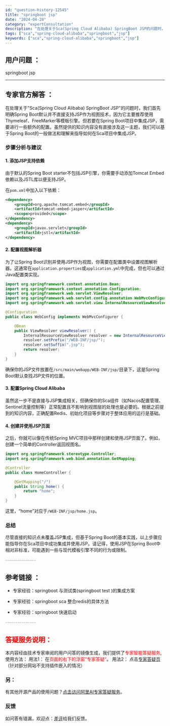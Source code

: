 ```yaml
---
id: "question-history-12545"
title: "springboot jsp"
date: "2024-04-28"
category: "expertConsultation"
description: "在处理关于Sca(Spring Cloud Alibaba) SpringBoot JSP的问题时，我们首先明确Spring Boot默认并不直接支持JSP作为视图技术，因为它主要推荐使用Thymeleaf、FreeMarker等模板引擎。但若要在Spring Boot项目中集成JSP，需要进行一些"
tags: ["sca","spring-cloud-alibaba","springboot","jsp"]
keywords: ["sca","spring-cloud-alibaba","springboot","jsp"]
---
```


## 用户问题 ： 
 springboot jsp  

---------------
## 专家官方解答 ：

在处理关于"Sca(Spring Cloud Alibaba) SpringBoot JSP"的问题时，我们首先明确Spring Boot默认并不直接支持JSP作为视图技术，因为它主要推荐使用Thymeleaf、FreeMarker等模板引擎。但若要在Spring Boot项目中集成JSP，需要进行一些额外的配置。虽然提供的知识内容没有直接涉及这一主题，我们可以基于Spring Boot的一般做法和理解来指导如何在Sca项目中集成JSP。

### 步骤分析与建议

#### 1. 添加JSP支持依赖
由于默认的Spring Boot starter不包括JSP引擎，你需要手动添加Tomcat Embed依赖以及JSTL库以便支持JSP。

在`pom.xml`中加入以下依赖：
```xml
<dependency>
    <groupId>org.apache.tomcat.embed</groupId>
    <artifactId>tomcat-embed-jasper</artifactId>
    <scope>provided</scope>
</dependency>
<dependency>
    <groupId>javax.servlet</groupId>
    <artifactId>jstl</artifactId>
</dependency>
```

#### 2. 配置视图解析器
为了让Spring Boot识别并使用JSP作为视图，你需要在配置类中设置视图解析器。这通常在`application.properties`或`application.yml`中完成，但也可以通过Java配置类实现。

```java
import org.springframework.context.annotation.Bean;
import org.springframework.context.annotation.Configuration;
import org.springframework.web.servlet.ViewResolver;
import org.springframework.web.servlet.config.annotation.WebMvcConfigurer;
import org.springframework.web.servlet.view.InternalResourceViewResolver;

@Configuration
public class WebConfig implements WebMvcConfigurer {

    @Bean
    public ViewResolver viewResolver() {
        InternalResourceViewResolver resolver = new InternalResourceViewResolver();
        resolver.setPrefix("/WEB-INF/jsp/");
        resolver.setSuffix(".jsp");
        return resolver;
    }
}
```

确保你的JSP文件放置在`/src/main/webapp/WEB-INF/jsp/`目录下，这是Spring Boot默认查找JSP文件的位置。

#### 3. 配置Spring Cloud Alibaba
虽然这一步不是直接与JSP集成相关，但确保你的Sca组件（如Nacos配置管理、Sentinel流量控制等）正常配置且不影响到视图层的处理也是必要的。根据之前提到的知识内容，正确配置Redis、初始化项目等步骤对于整体应用的运行是基础。

#### 4. 创建并使用JSP页面
之后，你就可以像在传统Spring MVC项目中那样创建和使用JSP页面了。例如，创建一个简单的Controller返回视图名。

```java
import org.springframework.stereotype.Controller;
import org.springframework.web.bind.annotation.GetMapping;

@Controller
public class HomeController {

    @GetMapping("/")
    public String home() {
        return "home";
    }
}
```

这里，“home”对应于`/WEB-INF/jsp/home.jsp`。

### 总结
尽管直接的知识点未覆盖JSP集成，但基于Spring Boot的基本实践，以上步骤应能指导你在Sca项目中成功集成并使用JSP。请记得，使用JSP在Spring Boot中相对非标准，可能遇到一些与现代模板引擎不同的行为或限制。


<font color="#949494">---------------</font> 


## 参考链接 ：

* 专家经验：springboot 与测试类(springboot test )的集成方案 
 
 * 专家经验：springboot sca 整合redis的具体方法 
 
 * 专家经验：springboot 快速启动 


 <font color="#949494">---------------</font> 
 


## <font color="#FF0000">答疑服务说明：</font> 

本内容经由技术专家审阅的用户问答的镜像生成，我们提供了<font color="#FF0000">专家智能答疑服务</font>,使用方法：
用法1： 在<font color="#FF0000">页面的右下的浮窗”专家答疑“</font>。
用法2： 点击[专家答疑页](https://answer.opensource.alibaba.com/docs/intro)（针对部分网站不支持插件嵌入的情况）
### 另：


有其他开源产品的使用问题？[点击访问阿里AI专家答疑服务](https://answer.opensource.alibaba.com/docs/intro)。
### 反馈
如问答有错漏，欢迎点：[差评](https://ai.nacos.io/user/feedbackByEnhancerGradePOJOID?enhancerGradePOJOId=12638)给我们反馈。
